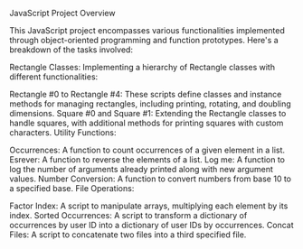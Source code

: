 JavaScript Project Overview

This JavaScript project encompasses various functionalities implemented through object-oriented programming and function prototypes. Here's a breakdown of the tasks involved:

Rectangle Classes: Implementing a hierarchy of Rectangle classes with different functionalities:

Rectangle #0 to Rectangle #4: These scripts define classes and instance methods for managing rectangles, including printing, rotating, and doubling dimensions.
Square #0 and Square #1: Extending the Rectangle classes to handle squares, with additional methods for printing squares with custom characters.
Utility Functions:

Occurrences: A function to count occurrences of a given element in a list.
Esrever: A function to reverse the elements of a list.
Log me: A function to log the number of arguments already printed along with new argument values.
Number Conversion: A function to convert numbers from base 10 to a specified base.
File Operations:

Factor Index: A script to manipulate arrays, multiplying each element by its index.
Sorted Occurrences: A script to transform a dictionary of occurrences by user ID into a dictionary of user IDs by occurrences.
Concat Files: A script to concatenate two files into a third specified file.
